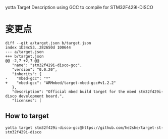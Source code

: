 yotta Target Description using GCC to compile for STM32F429I-DISCO

# 変更点
```
diff --git a/target.json b/target.json
index 1b34c53..282650d 100644
--- a/target.json
+++ b/target.json
@@ -2,7 +2,7 @@
   "name": "stm32f429i-disco-gcc",
   "version": "0.0.20",
   "inherits": {
-    "mbed-gcc": "*"
+    "mbed-gcc": "ARMmbed/target-mbed-gcc#v1.2.2"
   },
   "description": "Official mbed build target for the mbed stm32f429i-disco development board.",
   "licenses": [
```
## How to target
```
yotta target stm32f429i-disco-gcc@https://github.com/he2she/target-st-stm32f429i-disco
```
